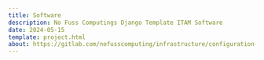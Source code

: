 ```yaml
---
title: Software
description: No Fuss Computings Django Template ITAM Software
date: 2024-05-15
template: project.html
about: https://gitlab.com/nofusscomputing/infrastructure/configuration-management/django_app
---
```


